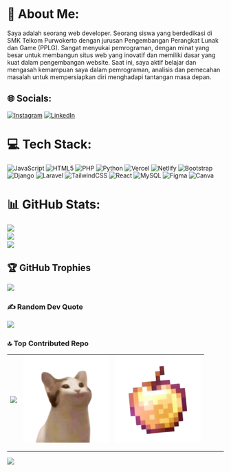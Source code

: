 # 💫 About Me:
Saya adalah seorang web developer. Seorang siswa yang berdedikasi di SMK Telkom Purwokerto dengan jurusan Pengembangan Perangkat Lunak dan Game (PPLG). Sangat menyukai pemrograman, dengan minat yang besar untuk membangun situs web yang inovatif dan memiliki dasar yang kuat dalam pengembangan website. Saat ini, saya aktif belajar dan mengasah kemampuan saya dalam pemrograman, analisis dan pemecahan masalah untuk mempersiapkan diri menghadapi tantangan masa depan.


## 🌐 Socials:
[![Instagram](https://img.shields.io/badge/Instagram-%23E4405F.svg?logo=Instagram&logoColor=white)](https://instagram.com/lelouch_avicena) [![LinkedIn](https://img.shields.io/badge/LinkedIn-%230077B5.svg?logo=linkedin&logoColor=white)](https://linkedin.com/in/dzulfiqar-ahnaf-nur-avicena) 

# 💻 Tech Stack:
![JavaScript](https://img.shields.io/badge/javascript-%23323330.svg?style=flat&logo=javascript&logoColor=%23F7DF1E) ![HTML5](https://img.shields.io/badge/html5-%23E34F26.svg?style=flat&logo=html5&logoColor=white) ![PHP](https://img.shields.io/badge/php-%23777BB4.svg?style=flat&logo=php&logoColor=white) ![Python](https://img.shields.io/badge/python-3670A0?style=flat&logo=python&logoColor=ffdd54) ![Vercel](https://img.shields.io/badge/vercel-%23000000.svg?style=flat&logo=vercel&logoColor=white) ![Netlify](https://img.shields.io/badge/netlify-%23000000.svg?style=flat&logo=netlify&logoColor=#00C7B7) ![Bootstrap](https://img.shields.io/badge/bootstrap-%238511FA.svg?style=flat&logo=bootstrap&logoColor=white) ![Django](https://img.shields.io/badge/django-%23092E20.svg?style=flat&logo=django&logoColor=white) ![Laravel](https://img.shields.io/badge/laravel-%23FF2D20.svg?style=flat&logo=laravel&logoColor=white) ![TailwindCSS](https://img.shields.io/badge/tailwindcss-%2338B2AC.svg?style=flat&logo=tailwind-css&logoColor=white) ![React](https://img.shields.io/badge/react-%2320232a.svg?style=flat&logo=react&logoColor=%2361DAFB) ![MySQL](https://img.shields.io/badge/mysql-4479A1.svg?style=flat&logo=mysql&logoColor=white) ![Figma](https://img.shields.io/badge/figma-%23F24E1E.svg?style=flat&logo=figma&logoColor=white) ![Canva](https://img.shields.io/badge/Canva-%2300C4CC.svg?style=flat&logo=Canva&logoColor=white)
# 📊 GitHub Stats:
![](https://github-readme-stats.vercel.app/api?username=dzulfiqar890&theme=radical&hide_border=false&include_all_commits=true&count_private=false)<br/>
![](https://nirzak-streak-stats.vercel.app/?user=dzulfiqar890&theme=radical&hide_border=false)<br/>
![](https://github-readme-stats.vercel.app/api/top-langs/?username=dzulfiqar890&theme=radical&hide_border=false&include_all_commits=true&count_private=false&layout=compact)

## 🏆 GitHub Trophies
![](https://github-profile-trophy.vercel.app/?username=dzulfiqar890&theme=radical&no-frame=true&no-bg=false&margin-w=4)

### ✍️ Random Dev Quote
![](https://quotes-github-readme.vercel.app/api?type=horizontal&theme=radical)

### 🔝 Top Contributed Repo
| ![](https://github-contributor-stats.vercel.app/api?username=dzulfiqar890&limit=5&theme=dark&combine_all_yearly_contributions=true) | <img src="mingkem.png" width="200" height="200"> | <img src="apple.png" width="200" height="200"> |
|-----------------|-----------------|-----------------|

---
[![](https://visitcount.itsvg.in/api?id=dzulfiqar890&icon=0&color=0)](https://visitcount.itsvg.in)

<!-- Proudly created with GPRM ( https://gprm.itsvg.in ) -->
